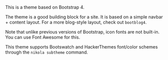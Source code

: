 This is a theme based on Bootstrap 4.

The theme is a good building block for a site. It is based on a simple navbar +
content layout. For a more blog-style layout, check out `bootblog4`.

Note that unlike previous versions of Bootstrap, icon fonts are not built-in.
You can use Font Awesome for this.

This theme supports Bootswatch and HackerThemes font/color schemes
through the `nikola subtheme` command.
